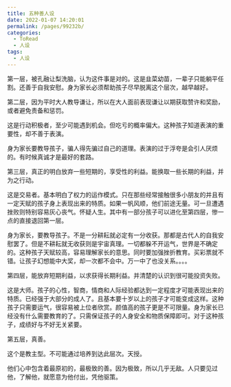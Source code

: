 ```yaml
---
title: 五种善人设
date: 2022-01-07 14:20:01
permalink: /pages/99232b/
categories:
  - ToRead
  - 人设
tags:
  - 人设
---
```

第一层，被孔融让梨洗脑，认为这件事是对的。这是韭菜幼苗，一辈子只能躺平任割。还善于自我安慰。身为家长必须帮助孩子尽早脱离这个层次，越早越好。

第二层，因为平时大人教导谦让，所以在大人面前表现谦让以期获取赞许和奖励，或者避免责备和惩罚。

这是行动积极者，至少可能遇到机会。但吃亏的概率偏大。这种孩子知道表演的重要性，却不善于表演。

身为家长要教导孩子，骗人得先骗过自己的道理。表演的过于浮夸是会引人厌烦的。有时候真诚才是最好的套路。

第三层，真正的明白放弃一些短期的，享受性的利益。能换取一些长期的利益，并为之行动。

这是交易者。基本明白了权力的运作模式。只在那些经常接触很多小朋友的并且有一定天赋的孩子身上表现出来的特质。如果一帆风顺，他们前途无量。可一旦遭遇挫败则特别容易灰心丧气。怀疑人生。其中有一部分孩子可以进化至第四层，惨一点的直接退回第一层。

身为家长，要教导孩子。不是一分耕耘就必定有一分收获。那都是古代人的自我安慰罢了。但是不耕耘就无收获则是宇宙真理。一切都躲不开运气，世界是不确定的。这种孩子天赋较高，容易理解家长的意思。同时要加强挫折教育。买彩票就不错。让孩子幻想能中大奖，却一次都不会中。万一中了也没关系。。。。

第四层，能放弃短期利益，以求获得长期利益。并清楚的认识到很可能投资失败。

这是大师。孩子的心性，智商，情商和人际经验都达到一定程度才可能表现出来的特质。已经强于大部分的成人了。且基本要十岁以上的孩子才可能变成这样。这种孩子只需要运气，很容易被上位者欣赏。颜值高的孩子更是不可限量。身为家长已经没有什么需要教育的了。只需保证孩子的人身安全和物质保障即可。对于这种孩子，成绩好与不好无关紧要。

第五层，真善。

这个是教主型。不可能通过培养到达此层次。天授。

他们心中包含着最原初的，最极致的善。因为极致，所以几乎无敌。人只要见过他，了解他，就愿意为他付出，凭他驱策。